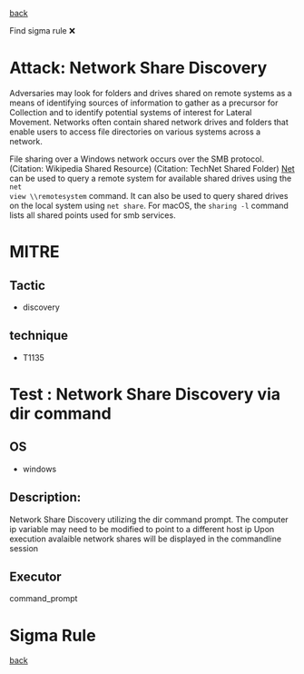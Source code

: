 
[back](../index.md)

Find sigma rule :x: 

# Attack: Network Share Discovery 

Adversaries may look for folders and drives shared on remote systems as a means of identifying sources of information to gather as a precursor for Collection and to identify potential systems of interest for Lateral Movement. Networks often contain shared network drives and folders that enable users to access file directories on various systems across a network. 

File sharing over a Windows network occurs over the SMB protocol. (Citation: Wikipedia Shared Resource) (Citation: TechNet Shared Folder) [Net](https://attack.mitre.org/software/S0039) can be used to query a remote system for available shared drives using the <code>net view \\\\remotesystem</code> command. It can also be used to query shared drives on the local system using <code>net share</code>. For macOS, the <code>sharing -l</code> command lists all shared points used for smb services.

# MITRE
## Tactic
  - discovery


## technique
  - T1135


# Test : Network Share Discovery via dir command
## OS
  - windows


## Description:
Network Share Discovery utilizing the dir command prompt. The computer ip variable may need to be modified to point to a different host ip
Upon execution avalaible network shares will be displayed in the commandline session


## Executor
command_prompt

# Sigma Rule


[back](../index.md)
